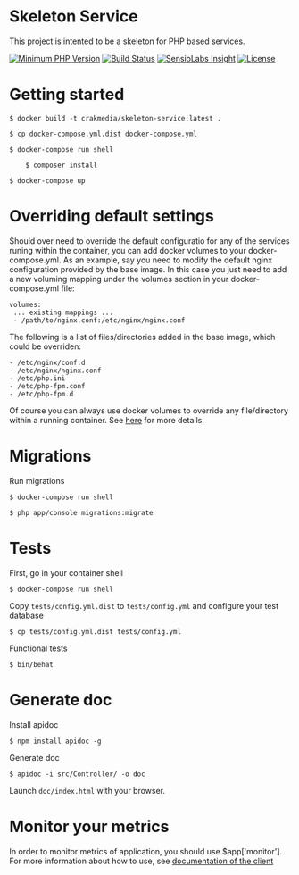 Skeleton Service
===================

This project is intented to be a skeleton for PHP based services.

[![Minimum PHP Version](http://img.shields.io/badge/php-%3E%3D%205.4-8892BF.svg)](https://php.net/)
[![Build Status](https://travis-ci.org/CrakLabs/skeleton-service.svg)](https://travis-ci.org/CrakLabs/rest-normalizer)
[![SensioLabs Insight](https://img.shields.io/sensiolabs/i/16996788-c5c9-4f59-817e-23592755f98d.svg)](https://insight.sensiolabs.com/projects/16996788-c5c9-4f59-817e-23592755f98d)
[![License](https://img.shields.io/packagist/l/craklabs/skeleton-service.svg)](https://packagist.org/packages/craklabs/skeleton-service)

Getting started
===================

    $ docker build -t crakmedia/skeleton-service:latest .
    
    $ cp docker-compose.yml.dist docker-compose.yml

    $ docker-compose run shell

        $ composer install

    $ docker-compose up


Overriding default settings
==================

Should over need to override the default configuratio for any of the services
runing within the container, you can add docker volumes to your docker-compose.yml.
As an example, say you need to modify the default nginx configuration provided by
the base image. In this case you just need to add a new voluming mapping under the
volumes section in your docker-compose.yml file:


    volumes:
     ... existing mappings ...
     - /path/to/nginx.conf:/etc/nginx/nginx.conf

The following is a list of files/directories added in the base image, which could be
overriden:
  
    - /etc/nginx/conf.d
    - /etc/nginx/nginx.conf
    - /etc/php.ini
    - /etc/php-fpm.conf
    - /etc/php-fpm.d

Of course you can always use docker volumes to override any file/directory within a running
container. See [here](https://docs.docker.com/userguide/dockervolumes/) for more details.

Migrations
==================

Run migrations

    $ docker-compose run shell

    $ php app/console migrations:migrate

Tests
==================

First, go in your container shell

    $ docker-compose run shell

Copy `tests/config.yml.dist` to `tests/config.yml` and configure your test database

    $ cp tests/config.yml.dist tests/config.yml

Functional tests

    $ bin/behat

Generate doc
==================

Install apidoc

    $ npm install apidoc -g

Generate doc

    $ apidoc -i src/Controller/ -o doc

Launch `doc/index.html` with your browser.


Monitor your metrics
==================

In order to monitor metrics of application, you should use $app['monitor']. For more information about how to use, see
[documentation of the client](https://github.com/thephpleague/statsd)
